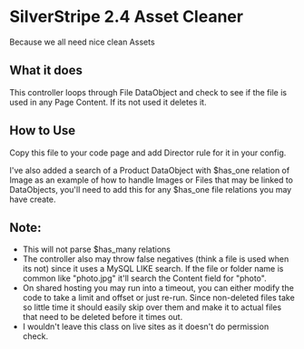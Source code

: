 # SilverStripe 2.4 Asset Cleaner
Because we all need nice clean Assets
## What it does
This controller loops through File DataObject and check to see if the file is used in any Page Content. If its not used it deletes it.
## How to Use
Copy this file to your code page and add Director rule for it in your config. 

I've also added a search of a Product DataObject with $has_one relation of Image as an example of how to handle Images or Files that may be linked to DataObjects, you'll need to add this for any $has_one file relations you may have create. 
## Note:
* This will not parse $has_many relations
* The controller also may throw false negatives (think a file is used when its not) since it uses a MySQL LIKE search. If the file or folder name is common like "photo.jpg" it'll search the Content field for "photo".
* On shared hosting you may run into a timeout, you can either modify the code to take a limit and offset or just re-run. Since  non-deleted files take so little time it should easily skip over them and make it to actual files that need to be deleted before it times out.
* I wouldn't leave this class on live sites as it doesn't do permission check.